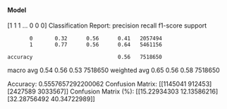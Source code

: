 #### Model
[1 1 1 ... 0 0 0]
Classification Report:
              precision    recall  f1-score   support

           0       0.32      0.56      0.41   2057494
           1       0.77      0.56      0.64   5461156

    accuracy                           0.56   7518650
   macro avg       0.54      0.56      0.53   7518650
weighted avg       0.65      0.56      0.58   7518650

Accuracy: 0.5557657292200062
Confusion Matrix:
[[1145041  912453]
 [2427589 3033567]]
Confusion Matrix (%):
[[15.22934303 12.13586216]
 [32.28756492 40.34722989]]
